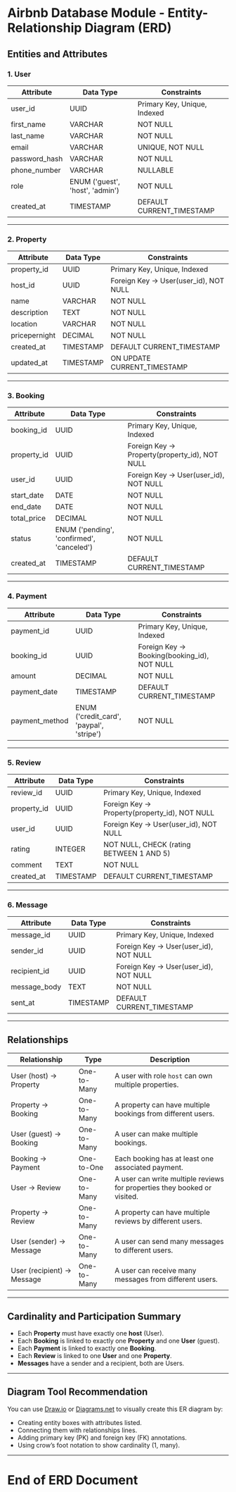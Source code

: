# Airbnb Database Module - Entity-Relationship Diagram (ERD)

## Entities and Attributes

### 1. User

| Attribute      | Data Type                     | Constraints                  |
|----------------|-------------------------------|------------------------------|
| user_id        | UUID                          | Primary Key, Unique, Indexed |
| first_name     | VARCHAR                      | NOT NULL                     |
| last_name      | VARCHAR                      | NOT NULL                     |
| email          | VARCHAR                      | UNIQUE, NOT NULL             |
| password_hash  | VARCHAR                      | NOT NULL                     |
| phone_number   | VARCHAR                      | NULLABLE                     |
| role           | ENUM ('guest', 'host', 'admin') | NOT NULL                 |
| created_at     | TIMESTAMP                    | DEFAULT CURRENT_TIMESTAMP    |

---

### 2. Property

| Attribute      | Data Type                     | Constraints                        |
|----------------|-------------------------------|----------------------------------|
| property_id    | UUID                          | Primary Key, Unique, Indexed     |
| host_id        | UUID                          | Foreign Key → User(user_id), NOT NULL |
| name           | VARCHAR                      | NOT NULL                         |
| description    | TEXT                         | NOT NULL                         |
| location       | VARCHAR                      | NOT NULL                         |
| pricepernight  | DECIMAL                      | NOT NULL                         |
| created_at     | TIMESTAMP                    | DEFAULT CURRENT_TIMESTAMP        |
| updated_at     | TIMESTAMP                    | ON UPDATE CURRENT_TIMESTAMP      |

---

### 3. Booking

| Attribute      | Data Type                     | Constraints                         |
|----------------|-------------------------------|-----------------------------------|
| booking_id     | UUID                          | Primary Key, Unique, Indexed      |
| property_id    | UUID                          | Foreign Key → Property(property_id), NOT NULL |
| user_id        | UUID                          | Foreign Key → User(user_id), NOT NULL         |
| start_date     | DATE                         | NOT NULL                          |
| end_date       | DATE                         | NOT NULL                          |
| total_price    | DECIMAL                      | NOT NULL                          |
| status         | ENUM ('pending', 'confirmed', 'canceled') | NOT NULL                |
| created_at     | TIMESTAMP                    | DEFAULT CURRENT_TIMESTAMP         |

---

### 4. Payment

| Attribute      | Data Type                     | Constraints                        |
|----------------|-------------------------------|----------------------------------|
| payment_id     | UUID                          | Primary Key, Unique, Indexed     |
| booking_id     | UUID                          | Foreign Key → Booking(booking_id), NOT NULL |
| amount         | DECIMAL                      | NOT NULL                        |
| payment_date   | TIMESTAMP                    | DEFAULT CURRENT_TIMESTAMP        |
| payment_method | ENUM ('credit_card', 'paypal', 'stripe') | NOT NULL               |

---

### 5. Review

| Attribute      | Data Type                     | Constraints                         |
|----------------|-------------------------------|-----------------------------------|
| review_id      | UUID                          | Primary Key, Unique, Indexed      |
| property_id    | UUID                          | Foreign Key → Property(property_id), NOT NULL |
| user_id        | UUID                          | Foreign Key → User(user_id), NOT NULL         |
| rating         | INTEGER                      | NOT NULL, CHECK (rating BETWEEN 1 AND 5)  |
| comment        | TEXT                         | NOT NULL                         |
| created_at     | TIMESTAMP                    | DEFAULT CURRENT_TIMESTAMP         |

---

### 6. Message

| Attribute      | Data Type                     | Constraints                         |
|----------------|-------------------------------|-----------------------------------|
| message_id     | UUID                          | Primary Key, Unique, Indexed      |
| sender_id      | UUID                          | Foreign Key → User(user_id), NOT NULL       |
| recipient_id   | UUID                          | Foreign Key → User(user_id), NOT NULL       |
| message_body   | TEXT                         | NOT NULL                         |
| sent_at        | TIMESTAMP                    | DEFAULT CURRENT_TIMESTAMP         |

---

## Relationships

| Relationship              | Type          | Description                                                             |
|---------------------------|---------------|-------------------------------------------------------------------------|
| User (host) → Property    | One-to-Many   | A user with role `host` can own multiple properties.                    |
| Property → Booking        | One-to-Many   | A property can have multiple bookings from different users.             |
| User (guest) → Booking    | One-to-Many   | A user can make multiple bookings.                                      |
| Booking → Payment         | One-to-One    | Each booking has at least one associated payment.                       |
| User → Review             | One-to-Many   | A user can write multiple reviews for properties they booked or visited.|
| Property → Review         | One-to-Many   | A property can have multiple reviews by different users.                |
| User (sender) → Message   | One-to-Many   | A user can send many messages to different users.                       |
| User (recipient) → Message| One-to-Many   | A user can receive many messages from different users.                  |

---

## Cardinality and Participation Summary

- Each **Property** must have exactly one **host** (User).
- Each **Booking** is linked to exactly one **Property** and one **User** (guest).
- Each **Payment** is linked to exactly one **Booking**.
- Each **Review** is linked to one **User** and one **Property**.
- **Messages** have a sender and a recipient, both are Users.

---

## Diagram Tool Recommendation

You can use [Draw.io](https://draw.io) or [Diagrams.net](https://diagrams.net) to visually create this ER diagram by:

- Creating entity boxes with attributes listed.
- Connecting them with relationships lines.
- Adding primary key (PK) and foreign key (FK) annotations.
- Using crow’s foot notation to show cardinality (1, many).

---

# End of ERD Document
